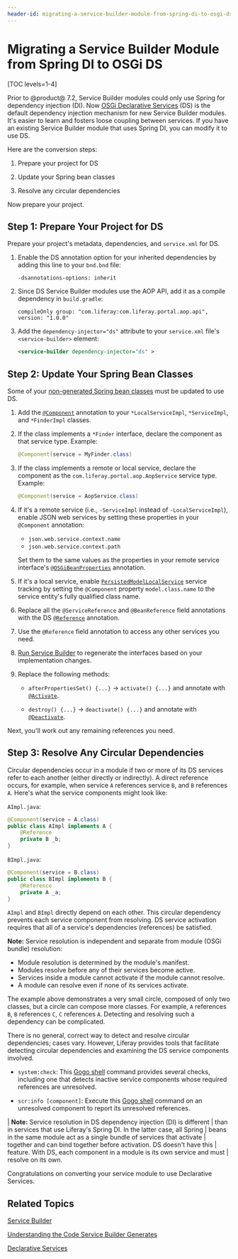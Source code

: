 ```yaml
---
header-id: migrating-a-service-builder-module-from-spring-di-to-osgi-ds
---
```


# Migrating a Service Builder Module from Spring DI to OSGi DS

[TOC levels=1-4]

Prior to @product@ 7.2, Service Builder modules could only use Spring for
dependency injection (DI). Now 
[OSGi Declarative Services](/docs/7-2/frameworks/-/knowledge_base/f/declarative-services) (DS) is
the default dependency injection mechanism for new Service Builder modules. It's
easier to learn and fosters loose coupling between services. If you have an
existing Service Builder module that uses Spring DI, you can modify it to use
DS. 

Here are the conversion steps:

1.  Prepare your project for DS 

2.  Update your Spring bean classes 

3.  Resolve any circular dependencies 

Now prepare your project. 

## Step 1: Prepare Your Project for DS

Prepare your project's metadata, dependencies, and `service.xml` for DS. 

1.  Enable the DS annotation option for your inherited dependencies by 
    adding this line to your `bnd.bnd` file:

    ```
    -dsannotations-options: inherit
    ```

2.  Since DS Service Builder modules use the AOP API, add it as a compile 
    dependency in `build.gradle`: 

    ```
    compileOnly group: "com.liferay:com.liferay.portal.aop.api", version: "1.0.0"
    ```

3.  Add the `dependency-injector="ds"` attribute to your `service.xml` 
    file's `<service-builder>` element: 

    ```xml
    <service-builder dependency-injector="ds" >
    ```

## Step 2: Update Your Spring Bean Classes

Some of your 
[non-generated Spring bean classes](/docs/7-2/appdev/-/knowledge_base/a/understanding-the-code-generated-by-service-builder)
must be updated to use DS. 

1.  Add the [`@Component`](https://osgi.org/javadoc/r6/cmpn/org/osgi/service/component/annotations/Component.html)
    annotation to your `*LocalServiceImpl`, `*ServiceImpl`, and `*FinderImpl`
    classes. 

2.  If the class implements a `*Finder` interface, declare the component as 
    that service type. Example: 

    ```java
    @Component(service = MyFinder.class)
    ```

3.  If the class implements a remote or local service, declare the component
    as the `com.liferay.portal.aop.AopService` service type. Example:

    ```java
    @Component(service = AopService.class)
    ```

4.  If it's a remote service (i.e., `-ServiceImpl` instead of
    `-LocalServiceImpl`), enable JSON web services by setting these 
    properties in your `@Component` annotation:

    -   `json.web.service.context.name`
    -   `json.web.service.context.path`

    Set them to the same values as the properties in your remote service
    interface's
    [`@OSGiBeanProperties`](https://docs.liferay.com/ce/portal/7.2-latest/javadocs/portal-kernel/com/liferay/portal/kernel/spring/osgi/OSGiBeanProperties.html)
    annotation. 

5.  If it's a local service, enable [`PersistedModelLocalService`](https://docs.liferay.com/ce/portal/7.2-latest/javadocs/portal-kernel/com/liferay/portal/kernel/service/PersistedModelLocalService.html)
    service tracking by setting the `@Component` property
    `model.class.name` to the service entity's fully qualified class name. 

6.  Replace all the `@ServiceReference` and `@BeanReference` field annotations 
    with the DS
    [`@Reference`](https://osgi.org/javadoc/r6/cmpn/org/osgi/service/component/annotations/Reference.html)
    annotation. 

7.  Use the `@Reference` field annotation to access any other services you need.
 
8.  [Run Service Builder](/docs/7-2/appdev/-/knowledge_base/a/running-service-builder)
    to regenerate the interfaces based on your implementation changes. 

9.  Replace the following methods:

    -   `afterPropertiesSet() {...}` &rarr; `activate() {...}` and annotate with
        [`@Activate`](https://osgi.org/javadoc/r6/cmpn/org/osgi/service/component/annotations/Activate.html).

    -   `destroy() {...}` &rarr; `deactivate() {...}` and annotate with 
        [`@Deactivate`](https://osgi.org/javadoc/r6/cmpn/org/osgi/service/component/annotations/Deactivate.html). 

Next, you'll work out any remaining references you need. 

## Step 3: Resolve Any Circular Dependencies

Circular dependencies occur in a module if two or more of its DS services refer
to each another (either directly or indirectly). A direct reference occurs, for
example, when service `A` references service `B`, and `B` references `A`. Here's
what the service components might look like:

`AImpl.java`:

```java
@Component(service = A.class)
public class AImpl implements A {
    @Reference
    private B _b;
}
```

`BImpl.java`:

```java
@Component(service = B.class)
public class BImpl implements B {
    @Reference
    private A _a;
} 
```

`AImpl` and `BImpl` directly depend on each other.  This circular dependency
prevents each service component from resolving. DS service activation requires
that all of a service's dependencies (references) be satisfied. 

**Note:** Service resolution is independent and separate from module (OSGi 
bundle) resolution:

-   Module resolution is determined by the module's manifest.
-   Modules resolve before any of their services become active.
-   Services inside a module cannot activate if the module cannot resolve.
-   A module can resolve even if none of its services activate.

The example above demonstrates a very small circle, composed of only two
classes, but a circle can compose more classes. For example, `A` references `B`,
`B` references `C`, `C` references `A`. Detecting and resolving such a
dependency can be complicated. 

There is no general, correct way to detect and resolve circular dependencies;
cases vary. However, Liferay provides tools that facilitate detecting circular
dependencies and examining the DS service components involved.

-   `system:check`: This
    [Gogo shell](/docs/7-2/customization/-/knowledge_base/c/using-the-felix-gogo-shell)
    command provides several checks, including one that detects inactive
    service components whose required references are unresolved.

-   `scr:info [component]`: Execute this
    [Gogo shell](/docs/7-2/customization/-/knowledge_base/c/using-the-felix-gogo-shell)
    command on an unresolved component to report its unresolved references. 

| **Note:** Service resolution in DS dependency injection (DI) is different 
| than in services that use Liferay's Spring DI. In the latter case, all Spring
| beans in the same module act as a single bundle of services that activate
| together and can bind together before activation. DS doesn't have this 
| feature. With DS, each component in a module is its own service and must
| resolve on its own. 

Congratulations on converting your service module to use Declarative Services. 

## Related Topics 

[Service Builder](/docs/7-2/appdev/-/knowledge_base/a/service-builder)

[Understanding the Code Service Builder Generates](/docs/7-2/appdev/-/knowledge_base/a/understanding-the-code-generated-by-service-builder)

[Declarative Services](/docs/7-2/frameworks/-/knowledge_base/f/declarative-services)
